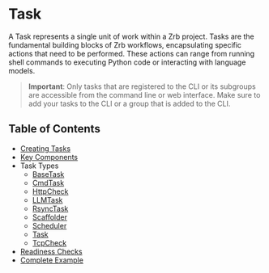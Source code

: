 # Task

A Task represents a single unit of work within a Zrb project. Tasks are the fundamental building blocks of Zrb workflows, encapsulating specific actions that need to be performed. These actions can range from running shell commands to executing Python code or interacting with language models.

> **Important**: Only tasks that are registered to the CLI or its subgroups are accessible from the command line or web interface. Make sure to add your tasks to the CLI or a group that is added to the CLI.

## Table of Contents

- [Creating Tasks](creating_tasks.md)
- [Key Components](key_components.md)
- Task Types
  - [BaseTask](types/base_task.md)
  - [CmdTask](types/cmd_task.md)
  - [HttpCheck](types/http_check.md)
  - [LLMTask](types/llm_task.md)
  - [RsyncTask](types/rsync_task.md)
  - [Scaffolder](types/scaffolder.md)
  - [Scheduler](types/scheduler.md)
  - [Task](types/task.md)
  - [TcpCheck](types/tcp_check.md)
- [Readiness Checks](readiness_checks.md)
- [Complete Example](complete_example.md)